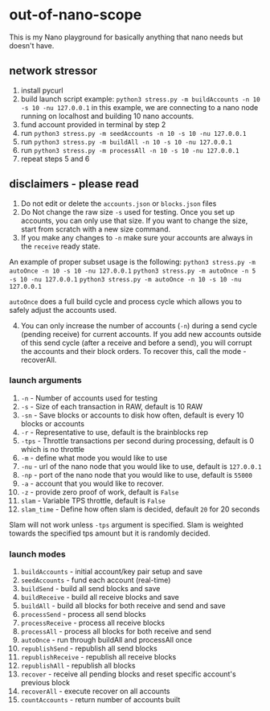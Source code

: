 # out-of-nano-scope

This is my Nano playground for basically anything that nano needs but doesn't have.

## network stressor

1. install pycurl
2. build launch script
example: `python3 stress.py -m buildAccounts -n 10 -s 10 -nu 127.0.0.1`
in this example, we are connecting to a nano node running on localhost
and building 10 nano accounts.
3. fund account provided in terminal by step 2
4. run `python3 stress.py -m seedAccounts -n 10 -s 10 -nu 127.0.0.1`
5. run `python3 stress.py -m buildAll -n 10 -s 10 -nu 127.0.0.1`
6. run `python3 stress.py -m processAll -n 10 -s 10 -nu 127.0.0.1`
7. repeat steps 5 and 6

## disclaimers - please read

1. Do not edit or delete the `accounts.json` or `blocks.json` files
2. Do Not change the raw size `-s` used for testing. Once you set up accounts, you can only use that size. If you want to change the size, start from scratch with a new size command.
3. If you make any changes to `-n` make sure your accounts are always in the `receive` ready state.

An example of proper subset usage is the following:
`python3 stress.py -m autoOnce -n 10 -s 10 -nu 127.0.0.1`
`python3 stress.py -m autoOnce -n 5 -s 10 -nu 127.0.0.1`
`python3 stress.py -m autoOnce -n 10 -s 10 -nu 127.0.0.1`

`autoOnce` does a full build cycle and process cycle which allows you to safely adjust the accounts used.

4. You can only increase the number of accounts (`-n`) during a send cycle (pending receive) for current accounts. If you add new accounts outside of this send cycle (after a receive and before a send), you will corrupt the accounts and their block orders. To recover this, call the mode - recoverAll.

### launch arguments

1. `-n` - Number of accounts used for testing
2. `-s` - Size of each transaction in RAW, default is 10 RAW
3. `-sn` - Save blocks or accounts to disk how often, default is every 10 blocks or accounts
4. `-r` - Representative to use, default is the brainblocks rep
5. `-tps` - Throttle transactions per second during processing, default is 0 which is no throttle
6. `-m` - define what mode you would like to use
7. `-nu` - url of the nano node that you would like to use, default is `127.0.0.1`
8. `-np` - port of the nano node that you would like to use, default is `55000`
9. `-a` - account that you would like to recover.
10. `-z` - provide zero proof of work, default is `False`
11. `slam` - Variable TPS throttle, default is `False`
12. `slam_time` - Define how often slam is decided, default `20` for 20 seconds

Slam will not work unless `-tps` argument is specified. Slam is weighted towards the specified tps amount but it is randomly decided.

### launch modes

1. `buildAccounts` - initial account/key pair setup and save
2. `seedAccounts` - fund each account (real-time)
3. `buildSend` - build all send blocks and save
4. `buildReceive` - build all receive blocks and save
5. `buildAll` - build all blocks for both receive and send and save
6. `processSend` - process all send blocks
7. `processReceive` - process all receive blocks
8. `processAll` - process all blocks for both receive and send
9. `autoOnce` - run through buildAll and processAll once
10. `republishSend` - republish all send blocks
11. `republishReceive` - republish all receive blocks
12. `republishAll` - republish all blocks
13. `recover` - receive all pending blocks and reset specific account's previous block
14. `recoverAll` - execute recover on all accounts
15. `countAccounts` - return number of accounts built

